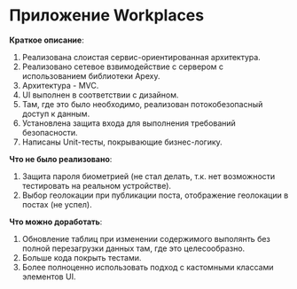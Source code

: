 # Приложение Workplaces

**Краткое описание**:

1. Реализована слоистая сервис-ориентированная архитектура.
2. Реализовано сетевое взвимодействие с сервером с использованием библиотеки Apexy.
3. Архитектура - MVC.
4. UI выполнен в соответствии с дизайном.
5. Там, где это было необходимо, реализован потокобезопасный доступ к данным.
6. Установлена защита входа для выполнения требований безопасности.
7. Написаны Unit-тесты, покрывающие бизнес-логику.

**Что не было реализовано**:

1. Защита пароля биометрией (не стал делать, т.к. нет возможности тестировать на реальном устройстве).
2. Выбор геолокации при публикации поста, отображение геолокации в постах (не успел).

**Что можно доработать**:

1. Обновление таблиц при изменении содержимого выполянть без полной перезагрузки данных там, где это целесообразно.
2. Больше кода покрыть тестами.
3. Более полноценно использовать подход с кастомными классами элементов UI.